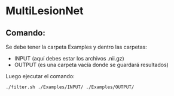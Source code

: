 # MultiLesionNet

## Comando:

Se debe tener la carpeta Examples y dentro las carpetas:
- INPUT (aquí debes estar los archivos .nii.gz)
- OUTPUT (es una carpeta vacía donde se guardará resultados)

Luego ejecutar el comando:

`./filter.sh ./Examples/INPUT/ ./Examples/OUTPUT/`
